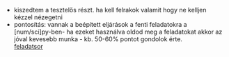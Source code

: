 * kiszedtem a tesztelős részt. ha kell felrakok valamit hogy ne kelljen kézzel nézegetni<br>
* pontosítás: vannak a beépített eljárások a fenti feladatokra a [num/sci]py-ben-
ha ezeket használva oldod meg a feladatokat akkor az jóval kevesebb munka - kb. 50-60% 
pontot gondolok érte.<br>
[feladatsor](problems/feladatsor.pdf)